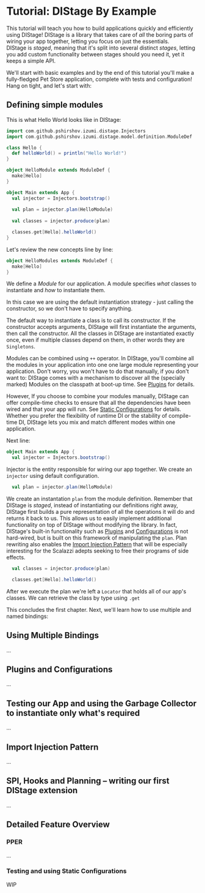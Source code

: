 Tutorial: DIStage By Example
==================

This tutorial will teach you how to build applications quickly and efficiently using DIStage! DIStage is a library that takes care of _all_ the boring parts of wiring your app together, letting you focus on just the essentials.<br/>
DIStage is *staged*, meaning that it's split into several distinct *stages*, letting you add custom functionality between stages should you need it, yet it keeps a simple API.

We'll start with basic examples and by the end of this tutorial you'll make a fully-fledged Pet Store application, complete with tests and configuration! Hang on tight, and let's start with:

## Defining simple modules

This is what Hello World looks like in DIStage:

```scala
import com.github.pshirshov.izumi.distage.Injectors
import com.github.pshirshov.izumi.distage.model.definition.ModuleDef

class Hello {
  def helloWorld() = println("Hello World!")
}

object HelloModule extends ModuleDef {
  make[Hello]
}

object Main extends App {
  val injector = Injectors.bootstrap()
  
  val plan = injector.plan(HelloModule)
  
  val classes = injector.produce(plan)

  classes.get[Hello].helloWorld()
}
```

Let's review the new concepts line by line:

```scala
object HelloModules extends ModuleDef {
  make[Hello]
}
```

We define a *Module* for our application. A module specifies *what* classes to instantiate and *how* to instantiate them.

In this case we are using the default instantiation strategy - just calling the constructor, so we don't have to specify anything.

The default way to instantiate a class is to call its constructor. If the constructor accepts arguments, 
DIStage will first instantiate the arguments, then call the constructor. All the classes in DIStage are instantiated exactly once,
 even if multiple classes depend on them, in other words they are `Singletons`.
 
Modules can be combined using `++` operator. In DIStage, you'll combine all the modules in your application into one 
one large module representing your application. Don't worry, you won't have to do that manually, if you don't want to: DIStage comes with a mechanism 
to discover all the (specially marked) Modules on the classpath at boot-up time. See [Plugins](#plugins-and-configurations) for details.

However, If you choose to combine your modules manually, DIStage can offer compile-time checks to ensure that all the
dependencies have been wired and that your app will run. See [Static Configurations](#testing-and-using-static-configurations) for details.
Whether you prefer the flexibility of runtime DI or the stability of compile-time DI, DIStage lets you mix and match different modes within one application.

Next line:

```scala
object Main extends App {
  val injector = Injectors.bootstrap()
```

Injector is the entity responsible for wiring our app together. We create an `injector` using default configuration.

```scala
  val plan = injector.plan(HelloModule)
```

We create an instantation `plan` from the module definition. Remember that DIStage is *staged*, instead of instantiating our 
definitions right away, DIStage first builds a pure representation of all the operations it will do and returns it back to us.
This allows us to easily implement additional functionality on top of DIStage without modifying the library. In fact, DIStage's built-in 
functionality such as [Plugins](#plugins-and-configurations) and [Configurations](#plugins-and-configurations) is not hard-wired, but is 
built on this framework of manipulating the `plan`. Plan rewriting also enables the [Import Injection Pattern](#import-injection-pattern) 
that will be especially interesting for the Scalazzi adepts seeking to free their programs of side effects.

```scala
  val classes = injector.produce(plan)

  classes.get[Hello].helloWorld()
```

After we execute the plan we're left a `Locator` that holds all of our app's classes. We can retrieve the class by type using `.get`

This concludes the first chapter. Next, we'll learn how to use multiple and named bindings:

## Using Multiple Bindings

...

## Plugins and Configurations

...

## Testing our App and using the Garbage Collector to instantiate only what's required

...

## Import Injection Pattern
...


## SPI, Hooks and Planning – writing our first DIStage extension

...

## Detailed Feature Overview

### PPER 

...

### Testing and using Static Configurations

WIP
